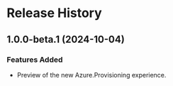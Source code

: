 # Release History

## 1.0.0-beta.1 (2024-10-04)

### Features Added

- Preview of the new Azure.Provisioning experience.

